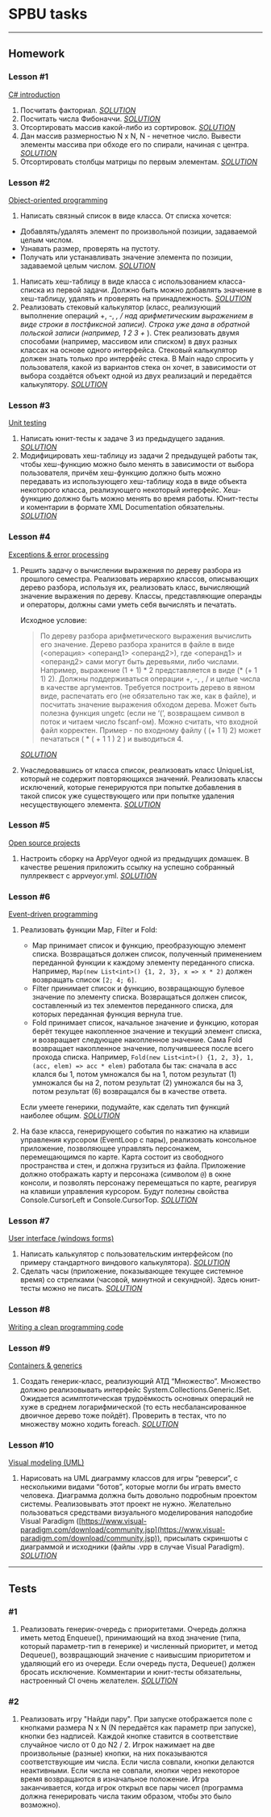 # SPBU tasks

---

## Homework

### Lesson #1

[C# introduction](https://drive.google.com/file/d/1i6rwx1B44_Ff2uI3oJyonemHN2akmzFd/view)

1. Посчитать факториал. *[SOLUTION](https://github.com/Inzilbeth/CSharpHomework/tree/master/Homework1/1.1)*
2. Посчитать числа Фибоначчи. *[SOLUTION](https://github.com/Inzilbeth/CSharpHomework/tree/master/Homework1/1.2)*
3. Отсортировать массив какой-либо из сортировок. *[SOLUTION](https://github.com/Inzilbeth/CSharpHomework/tree/master/Homework1/1.3)*
4. Дан массив размерностью N x N, N - нечетное число. Вывести элементы массива при обходе его по спирали, начиная с центра. *[SOLUTION](https://github.com/Inzilbeth/CSharpHomework/tree/master/Homework1/1.4)*
5. Отсортировать столбцы матрицы по первым элементам. *[SOLUTION](https://github.com/Inzilbeth/CSharpHomework/tree/master/Homework1/1.5)*

### Lesson #2

[Object-oriented programming](https://drive.google.com/file/d/1nBOnVfOLV-NLXqyr5Jc6xSJjBTnullIf/view)

1. Написать связный список в виде класса. От списка хочется:
- Добавлять/удалять элемент по произвольной позиции, задаваемой целым числом.
- Узнавать размер, проверять на пустоту.
- Получать или устанавливать значение элемента по позиции, задаваемой целым числом. *[SOLUTION](https://github.com/Inzilbeth/CSharpHomework/tree/master/Homework2/Task1)*
1. Написать хеш-таблицу в виде класса с использованием класса-списка из первой задачи. Должно быть можно добавлять значение в хеш-таблицу, удалять и проверять на принадлежность. *[SOLUTION](https://github.com/Inzilbeth/CSharpHomework/tree/master/Homework2/Task2)*
2. Реализовать стековый калькулятор (класс, реализующий выполнение операций +, -, *, / над арифметическим выражением в виде строки в постфиксной записи). Строка уже дана в обратной польской записи (например, 1 2 3 +* ). Стек реализовать двумя способами (например, массивом или списком) в двух разных классах на основе одного интерфейса. Стековый калькулятор должен знать только про интерфейс стека. В Main надо спросить у пользователя, какой из вариантов стека он хочет, в зависимости от выбора создаётся объект одной из двух реализаций и передаётся калькулятору. *[SOLUTION](https://github.com/Inzilbeth/CSharpHomework/tree/master/Homework2/Task3)*

### Lesson #3

[Unit testing](https://drive.google.com/file/d/1NvUV1pE78NB0JLzNhl94cpTHCtAsoedG/view)

1. Написать юнит-тесты к задаче 3 из предыдущего задания. *[SOLUTION](https://github.com/Inzilbeth/CSharpHomework/tree/master/Homework3/Task1)*
2. Модифицировать хеш-таблицу из задачи 2 предыдущей работы так, чтобы хеш-функцию можно было менять в зависимости от выбора пользователя, причём хеш-функцию должно быть можно передавать из использующего хеш-таблицу кода в виде объекта некоторого класса, реализующего некоторый интерфейс. Хеш-функцию должно быть можно менять во время работы. Юнит-тесты и коментарии в формате XML Documentation обязательны. *[SOLUTION](https://github.com/Inzilbeth/CSharpHomework/tree/master/Homework3/Task2)*

### Lesson #4

[Exceptions & error processing](https://drive.google.com/file/d/1YlaxygcAWXEZJcFnarkX7sm55a5gdFFV/view)

1. Решить задачу о вычислении выражения по дереву разбора из прошлого семестра. Реализовать иерархию классов, описывающих дерево разбора, используя их, реализовать класс, вычисляющий значение выражения по дереву. Классы, представляющие операнды и операторы, должны сами уметь себя вычислять и печатать.

    Исходное условие:

    > По дереву разбора арифметического выражения вычислить его значение. Дерево разбора хранится в файле в виде (<операция> <операнд1> <операнд2>), где <операнд1> и <операнд2> сами могут быть деревьями, либо числами. Например, выражение (1 + 1) * 2 представляется в виде (* (+ 1 1) 2). Должны поддерживаться операции +, -, , / и целые числа в качестве аргументов. Требуется построить дерево в явном виде, распечатать его (не обязательно так же, как в файле), и посчитать значение выражения обходом дерева. Может быть полезна функция ungetc (если не ‘(’, возвращаем символ в поток и читаем число fscanf-ом). Можно считать, что входной файл корректен. Пример - по входному файлу ( (+ 1 1) 2) может печататься ( * ( + 1 1 ) 2 ) и выводиться 4.

    *[SOLUTION](https://github.com/Inzilbeth/CSharpHomework/tree/master/Homework4/Task1)*

2. Унаследовавшись от класса список, реализовать класс UniqueList, который не содержит повторяющихся значений. Реализовать классы исключений, которые генерируются при попытке добавления в такой список уже существующего или при попытке удаления несуществующего элемента. *[SOLUTION](https://github.com/Inzilbeth/CSharpHomework/tree/master/Homework4/Task2)*

### Lesson #5

[Open source projects](https://drive.google.com/file/d/1f4T_SrK70UpFOeZhYVT0oJiIqbcHbNcL/view)

1. Настроить сборку на AppVeyor одной из предыдущих домашек. В качестве решения приложить ссылку на успешно собранный пуллреквест с appveyor.yml. *[SOLUTION](https://ci.appveyor.com/project/Inzilbeth/csharphomework)*

### Lesson #6

[Event-driven programming](https://drive.google.com/file/d/1xqsSGDcF2-mMA0szqsGC9HWQeupD__xo/view)

1. Реализовать функции Map, Filter и Fold:
    - Map принимает список и функцию, преобразующую элемент списка. Возвращаться должен список, полученный применением переданной функции к каждому элементу переданного списка. Например, `Map(new List<int>() {1, 2, 3}, x => x * 2)` должен возвращать список `[2; 4; 6]`.
    - Filter принимает список и функцию, возвращающую булевое значение по элементу списка. Возвращаться должен список, составленный из тех элементов переданного списка, для которых переданная функция вернула true.
    - Fold принимает список, начальное значение и функцию, которая берёт текущее накопленное значение и текущий элемент списка, и возвращает следующее накопленное значение. Сама Fold возвращает накопленное значение, получившееся после всего прохода списка. Например, `Fold(new List<int>() {1, 2, 3}, 1, (acc, elem) => acc * elem)` работала бы так: сначала в acc клался бы 1, потом умножался бы на 1, потом результат (1) умножался бы на 2, потом результат (2) умножался бы на 3, потом результат (6) возвращался бы в качестве ответа.

    Если умеете генерики, подумайте, как сделать тип функций наиболее общим. *[SOLUTION](https://github.com/Inzilbeth/CSharpHomework/tree/master/Homework6/Task1)*

2. На базе класса, генерирующего события по нажатию на клавиши управления курсором (EventLoop с пары), реализовать консольное приложение, позволяющее управлять персонажем, перемещающимся по карте. Карта состоит из свободного пространства и стен, и должна грузиться из файла. Приложение должно отображать карту и персонажа (символом `@`) в окне консоли, и позволять персонажу перемещаться по карте, реагируя на клавиши управления курсором. Будут полезны свойства Console.CursorLeft и Console.CursorTop. *[SOLUTION](https://github.com/Inzilbeth/CSharpHomework/tree/master/Homework6/Task2)*

### Lesson #7

[User interface (windows forms)](https://drive.google.com/file/d/1n__R8rjsxWyws2gnWBBymSjBZpnIgxMn/view)

1. Написать калькулятор с пользовательским интерфейсом (по примеру стандартного виндового калькулятора). *[SOLUTION](https://github.com/Inzilbeth/CSharpHomework/tree/master/Homework7/Task1)*
2. Сделать часы (приложение, показывающее текущее системное время) со стрелками (часовой, минутной и секундной). Здесь юнит-тесты можно не писать. *[SOLUTION](https://github.com/Inzilbeth/CSharpHomework/tree/master/Homework7/Task2)*

### Lesson #8

[Writing a clean programming code](https://drive.google.com/file/d/1jK5ys0PDuCXGi08xQELTIaixIvUppzrm/view)

### Lesson #9

[Containers & generics](https://drive.google.com/file/d/1lapKvfGvN5IXQYA2PRRGyRCxOtIEwKgR/view)

1. Создать генерик-класс, реализующий АТД “Множество”. Множество должно реализовывать интерфейс System.Collections.Generic.ISet. Ожидается асимптотическая трудоёмкость основных операций не хуже в среднем логарифмической (то есть несбалансированное двоичное дерево тоже пойдёт). Проверить в тестах, что по множеству можно ходить foreach. *[SOLUTION](https://github.com/Inzilbeth/CSharpHomework/tree/master/Homework9/Task1)*

### Lesson #10

[Visual modeling (UML)](https://drive.google.com/file/d/1-WOqEFvPq64vTMlYe-sChTEAIWjDf-a6/view)

1. Нарисовать на UML диаграмму классов для игры “реверси”, с несколькими видами “ботов”, которые могли бы играть вместо человека. Диаграмма должна быть довольно подробным проектом системы. Реализовывать этот проект не нужно. Желательно пользоваться средствами визуального моделирования наподобие Visual Paradigm ([https://www.visual-paradigm.com/download/community.jsp](https://www.visual-paradigm.com/download/community.jsp)), присылать скриншоты с диаграммой и исходники (файлы .vpp в случае Visual Paradigm). *[SOLUTION](https://github.com/Inzilbeth/CSharpHomework/tree/master/Homework10/Task1)*

---

## Tests

### #1

1. Реализовать генерик-очередь с приоритетами. Очередь должна иметь метод Enqueue(), принимающий на вход значение (типа, который параметр-тип в генерике) и численный приоритет, и метод Dequeue(), возвращающий значение с наивысшим приоритетом и удаляющий его из очереди. Если очередь пуста, Dequeue() должен бросать исключение. Комментарии и юнит-тесты обязательны, настроенный CI очень желателен. *[SOLUTION](https://github.com/Inzilbeth/CSharpHomework/tree/master/Test1/Task1)*

### #2

1. Реализовать игру "Найди пару". При запуске отображается поле с кнопками размера N x N (N передаётся как параметр при запуске), кнопки
без надписей. Каждой кнопке ставится в соответствие случайное число от 0 до N2 / 2. Игрок нажимает на две произвольные (разные)
кнопки, на них показываются соответствующие им числа. Если числа
совпали, кнопки делаются неактивными. Если числа не совпали, кнопки
через некоторое время возвращаются в изначальное положение. Игра
заканчивается, когда игрок открыл все пары чисел (программа должна
генерировать числа таким образом, чтобы это было возможно).
